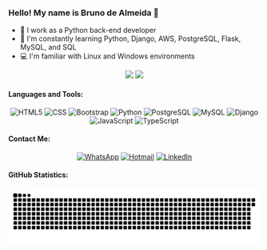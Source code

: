 ### Hello! My name is Bruno de Almeida 👋

- 🔭 I work as a Python back-end developer
- 🌱 I'm constantly learning Python, Django, AWS, PostgreSQL, Flask, MySQL, and SQL
- 💻 I'm familiar with Linux and Windows environments

<div align="center">
  <img height="180em" src="https://github-readme-stats.vercel.app/api?username=brunodealmeida17&show_icons=true&theme=dark&include_all_commits=true&count_private=true"/>
  <img height="180em" src="https://github-readme-stats.vercel.app/api/top-langs/?username=brunodealmeida17&layout=compact&langs_count=7&theme=dark"/>
</div>

#### Languages and Tools:

<div align="center">   
  <img src="https://img.shields.io/badge/HTML5-E34F26?style=for-the-badge&logo=html5&logoColor=white" alt="HTML5">
  <img src="https://img.shields.io/badge/CSS-239120?style=for-the-badge&logo=css3&logoColor=white" alt="CSS">
  <img src="https://img.shields.io/badge/Bootstrap-563D7C?style=for-the-badge&logo=bootstrap&logoColor=white" alt="Bootstrap">
  <img src="https://img.shields.io/badge/Python-14354C?style=for-the-badge&logo=python&logoColor=white" alt="Python"> 
  <img src="https://img.shields.io/badge/PostgreSQL-316192?style=for-the-badge&logo=postgresql&logoColor=white" alt="PostgreSQL">
  <img src="https://img.shields.io/badge/MySQL-00000F?style=for-the-badge&logo=mysql&logoColor=white" alt="MySQL">
  <img src="https://img.shields.io/badge/Flutter-02569B?style=for-the-badge&logo=flutter&logoColor=white" alt="Django">
  <img src="https://img.shields.io/badge/JavaScript-F7DF1E?style=for-the-badge&logo=javascript&logoColor=black" alt="JavaScript">
  <img src="https://img.shields.io/badge/TypeScript-007ACC?style=for-the-badge&logo=typescript&logoColor=white" alt="TypeScript">
</div>

#### Contact Me:

<div align="center">   
  <a href="https://wa.me/message/FZRHCLHOIPNXI1" target="_blank"><img src="https://img.shields.io/badge/WhatsApp-25D366?style=for-the-badge&logo=whatsapp&logoColor=white" alt="WhatsApp"></a> 	
  <a href="mailto:brunodealmeida17@hotmail.com"><img src="https://img.shields.io/badge/-Hotmail-%23333?style=for-the-badge&logo=gmail&logoColor=white" alt="Hotmail"></a>
  <a href="https://www.linkedin.com/in/brunodealmeidamiranda/" target="_blank"><img src="https://img.shields.io/badge/-LinkedIn-%230077B5?style=for-the-badge&logo=linkedin&logoColor=white" alt="LinkedIn"></a> 
</div>

#### GitHub Statistics:

<p align="center">
  <img src="https://github.com/brunodealmeida17/brunodealmeida17/blob/output/github-contribution-grid-snake.svg" alt="Snake animation">
</p>
